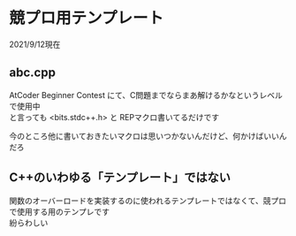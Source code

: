 # 競プロ用テンプレート

2021/9/12現在

## abc.cpp
AtCoder Beginner Contest にて、C問題までならまあ解けるかなというレベルで使用中  
と言っても <bits.stdc++.h> と REPマクロ書いてるだけです

今のところ他に書いておきたいマクロは思いつかないんだけど、何かけばいいんだろ

## C++のいわゆる「テンプレート」ではない

関数のオーバーロードを実装するのに使われるテンプレートではなくて、競プロで使用する用のテンプレです  
紛らわしい